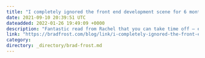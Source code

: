 ```yaml
---
title: "I completely ignored the front end development scene for 6 months. It was fine"
date: 2021-09-10 20:39:51 UTC
dateadded: 2022-01-26 19:49:09 +0000
description: "Fantastic read from Rachel that you can take time off — even extended time off — from the fast-moving frontend landscape and still come back and be alright. Source: I completely ignored the front end development scene for 6 months. […]"
link: "https://bradfrost.com/blog/link/i-completely-ignored-the-front-end-development-scene-for-6-months-it-was-fine/"
category:
directory: _directory/brad-frost.md
---
```

